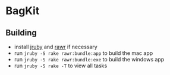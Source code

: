 BagKit
======

Building
--------

* install [jruby](http://jruby.org/) and [rawr](http://rawr.rubyforge.org/) if necessary
* run `jruby -S rake rawr:bundle:app` to build the mac app
* run `jruby -S rake rawr:bundle:exe` to build the windows app
* run `jruby -S rake -T` to view all tasks
